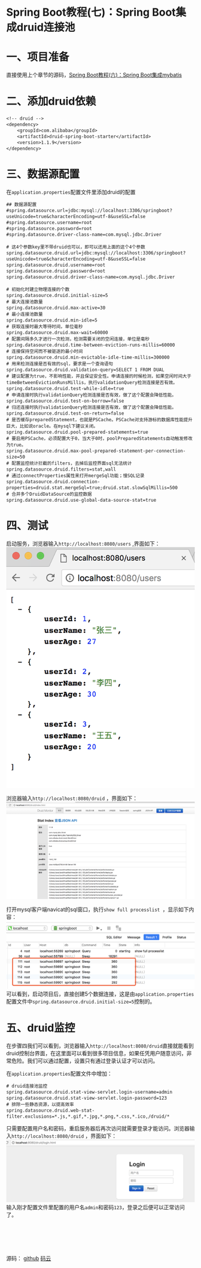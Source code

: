 # Spring Boot教程(七)：Spring Boot集成druid连接池

# 一、项目准备

直接使用上个章节的源码，[Spring Boot教程(六)：Spring Boot集成mybatis](springboot_007.md)

# 二、添加druid依赖

```
<!-- druid -->
<dependency>
    <groupId>com.alibaba</groupId>
    <artifactId>druid-spring-boot-starter</artifactId>
    <version>1.1.9</version>
</dependency>
```

# 三、数据源配置
在`application.properties`配置文件里添加druid的配置

```
## 数据源配置
#spring.datasource.url=jdbc:mysql://localhost:3306/springboot?useUnicode=true&characterEncoding=utf-8&useSSL=false
#spring.datasource.username=root
#spring.datasource.password=root
#spring.datasource.driver-class-name=com.mysql.jdbc.Driver

# 这4个参数key里不带druid也可以，即可以还用上面的这个4个参数
spring.datasource.druid.url=jdbc:mysql://localhost:3306/springboot?useUnicode=true&characterEncoding=utf-8&useSSL=false
spring.datasource.druid.username=root
spring.datasource.druid.password=root
spring.datasource.druid.driver-class-name=com.mysql.jdbc.Driver

# 初始化时建立物理连接的个数
spring.datasource.druid.initial-size=5
# 最大连接池数量
spring.datasource.druid.max-active=30
# 最小连接池数量
spring.datasource.druid.min-idle=5
# 获取连接时最大等待时间，单位毫秒
spring.datasource.druid.max-wait=60000
# 配置间隔多久才进行一次检测，检测需要关闭的空闲连接，单位是毫秒
spring.datasource.druid.time-between-eviction-runs-millis=60000
# 连接保持空闲而不被驱逐的最小时间
spring.datasource.druid.min-evictable-idle-time-millis=300000
# 用来检测连接是否有效的sql，要求是一个查询语句
spring.datasource.druid.validation-query=SELECT 1 FROM DUAL
# 建议配置为true，不影响性能，并且保证安全性。申请连接的时候检测，如果空闲时间大于timeBetweenEvictionRunsMillis，执行validationQuery检测连接是否有效。
spring.datasource.druid.test-while-idle=true
# 申请连接时执行validationQuery检测连接是否有效，做了这个配置会降低性能。
spring.datasource.druid.test-on-borrow=false
# 归还连接时执行validationQuery检测连接是否有效，做了这个配置会降低性能。
spring.datasource.druid.test-on-return=false
# 是否缓存preparedStatement，也就是PSCache。PSCache对支持游标的数据库性能提升巨大，比如说oracle。在mysql下建议关闭。
spring.datasource.druid.pool-prepared-statements=true
# 要启用PSCache，必须配置大于0，当大于0时，poolPreparedStatements自动触发修改为true。
spring.datasource.druid.max-pool-prepared-statement-per-connection-size=50
# 配置监控统计拦截的filters，去掉后监控界面sql无法统计
spring.datasource.druid.filters=stat,wall
# 通过connectProperties属性来打开mergeSql功能；慢SQL记录
spring.datasource.druid.connection-properties=druid.stat.mergeSql=true;druid.stat.slowSqlMillis=500
# 合并多个DruidDataSource的监控数据
spring.datasource.druid.use-global-data-source-stat=true

```

# 四、测试

启动服务，浏览器输入`http://localhost:8080/users` ,界面如下：
![](images/08_01.png)

浏览器输入`http://localhost:8080/druid` ，界面如下：
![](images/08_02.png)

打开mysql客户端navicat的sql窗口，执行`show full processlist `，显示如下内容：
![](images/08_03.png)
可以看到，启动项目后，直接创建5个数据连接，这是由`application.properties`配置文件中`spring.datasource.druid.initial-size=5`控制的。

# 五、druid监控

在步骤四我们可以看到，浏览器输入`http://localhost:8080/druid`直接就能看到druid控制台界面，在这里面可以看到很多项目信息，如果任凭用户随意访问，非常危险。我们可以通过配置，设置只有通过登录认证才可以访问。

在`application.properties`配置文件中增加：

```
# druid连接池监控
spring.datasource.druid.stat-view-servlet.login-username=admin
spring.datasource.druid.stat-view-servlet.login-password=123
# 排除一些静态资源，以提高效率
spring.datasource.druid.web-stat-filter.exclusions=*.js,*.gif,*.jpg,*.png,*.css,*.ico,/druid/*
```

只需要配置用户名和密码，重启服务器后再次访问就需要登录才能访问。浏览器输入`http://localhost:8080/druid` ，界面如下：
![](images/08_04.png)
输入刚才配置文件里配置的用户名`admin`和密码`123`，登录之后便可以正常访问了。









<br><br><br><br>

源码： 
[github](https://github.com/itinypocket/spring-boot-study/tree/master/spring-boot-druid) 
[码云](https://gitee.com/itinypocket/spring-boot-study/tree/master/spring-boot-druid)









